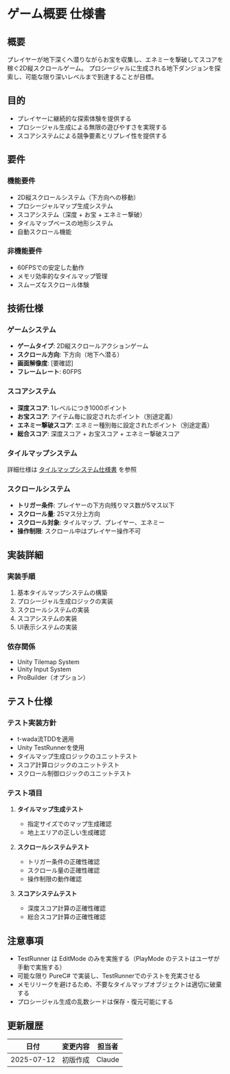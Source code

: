 # ゲーム概要 仕様書

## 概要
プレイヤーが地下深くへ潜りながらお宝を収集し、エネミーを撃破してスコアを稼ぐ2D縦スクロールゲーム。
プロシージャルに生成される地下ダンジョンを探索し、可能な限り深いレベルまで到達することが目標。

## 目的
- プレイヤーに継続的な探索体験を提供する
- プロシージャル生成による無限の遊びやすさを実現する
- スコアシステムによる競争要素とリプレイ性を提供する

## 要件

### 機能要件
- 2D縦スクロールシステム（下方向への移動）
- プロシージャルマップ生成システム
- スコアシステム（深度 + お宝 + エネミー撃破）
- タイルマップベースの地形システム
- 自動スクロール機能

### 非機能要件
- 60FPSでの安定した動作
- メモリ効率的なタイルマップ管理
- スムーズなスクロール体験

## 技術仕様

### ゲームシステム
- **ゲームタイプ**: 2D縦スクロールアクションゲーム
- **スクロール方向**: 下方向（地下へ潜る）
- **画面解像度**: [要確認]
- **フレームレート**: 60FPS

### スコアシステム
- **深度スコア**: 1レベルにつき1000ポイント
- **お宝スコア**: アイテム毎に設定されたポイント（別途定義）
- **エネミー撃破スコア**: エネミー種別毎に設定されたポイント（別途定義）
- **総合スコア**: 深度スコア + お宝スコア + エネミー撃破スコア

### タイルマップシステム
詳細仕様は [タイルマップシステム仕様書](./tilemap_system_spec.md) を参照

### スクロールシステム
- **トリガー条件**: プレイヤーの下方向残りマス数が5マス以下
- **スクロール量**: 25マス分上方向
- **スクロール対象**: タイルマップ、プレイヤー、エネミー
- **操作制限**: スクロール中はプレイヤー操作不可

## 実装詳細

### 実装手順
1. 基本タイルマップシステムの構築
2. プロシージャル生成ロジックの実装
3. スクロールシステムの実装
4. スコアシステムの実装
5. UI表示システムの実装

### 依存関係
- Unity Tilemap System
- Unity Input System
- ProBuilder（オプション）

## テスト仕様

### テスト実装方針
- t-wada流TDDを適用
- Unity TestRunnerを使用
- タイルマップ生成ロジックのユニットテスト
- スコア計算ロジックのユニットテスト
- スクロール制御ロジックのユニットテスト

### テスト項目
1. **タイルマップ生成テスト**
   - 指定サイズでのマップ生成確認
   - 地上エリアの正しい生成確認
   
2. **スクロールシステムテスト**
   - トリガー条件の正確性確認
   - スクロール量の正確性確認
   - 操作制限の動作確認

3. **スコアシステムテスト**
   - 深度スコア計算の正確性確認
   - 総合スコア計算の正確性確認

## 注意事項
- TestRunner は EditMode のみを実施する（PlayMode のテストはユーザが手動で実施する）
- 可能な限り PureC# で実装し、TestRunnerでのテストを充実させる
- メモリリークを避けるため、不要なタイルマップオブジェクトは適切に破棄する
- プロシージャル生成の乱数シードは保存・復元可能にする

## 更新履歴
| 日付 | 変更内容 | 担当者 |
|------|----------|--------|
| 2025-07-12 | 初版作成 | Claude |